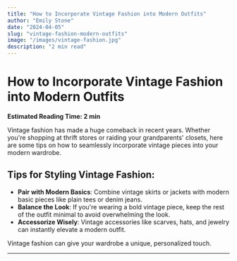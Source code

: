 ```yaml
---
title: "How to Incorporate Vintage Fashion into Modern Outfits"
author: "Emily Stone"
date: "2024-04-05"
slug: "vintage-fashion-modern-outfits"
image: "/images/vintage-fashion.jpg"
description: "2 min read"
---
```


# How to Incorporate Vintage Fashion into Modern Outfits

**Estimated Reading Time: 2 min**

Vintage fashion has made a huge comeback in recent years. Whether you're shopping at thrift stores or raiding your grandparents' closets, here are some tips on how to seamlessly incorporate vintage pieces into your modern wardrobe.

## Tips for Styling Vintage Fashion:
- **Pair with Modern Basics**: Combine vintage skirts or jackets with modern basic pieces like plain tees or denim jeans.
- **Balance the Look**: If you're wearing a bold vintage piece, keep the rest of the outfit minimal to avoid overwhelming the look.
- **Accessorize Wisely**: Vintage accessories like scarves, hats, and jewelry can instantly elevate a modern outfit.

Vintage fashion can give your wardrobe a unique, personalized touch.

---

